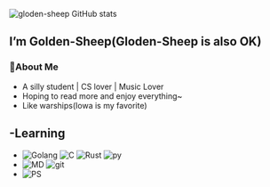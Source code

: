 ![gloden-sheep GitHub stats](https://github-readme-stats.vercel.app/api?username=gloden-sheep&show_icons=true&theme=tokyonight)
## I’m Golden-Sheep(Gloden-Sheep is also OK)

### 👀About Me

- A silly student | CS lover | Music Lover 
- Hoping to read more and enjoy everything~
- Like warships(Iowa is my favorite)

## -Learning
- ![Golang](https://img.shields.io/badge/-Go-333333?style=flat&logo=go) ![C](https://img.shields.io/badge/-C-333333?style=flat&logo=c) ![Rust](https://img.shields.io/badge/-Rust-333333?style=flat&logo=rust) ![py](https://img.shields.io/badge/-Py-333333?style=flat&logo=python)
- ![MD](https://img.shields.io/badge/-Markdown-333333?style=flat&logo=markdown) ![git](https://img.shields.io/badge/-Git-333333?style=flat&logo=git)
- ![PS](https://img.shields.io/badge/-PS-333333?style=flat&logo=adobephotoshop) 

